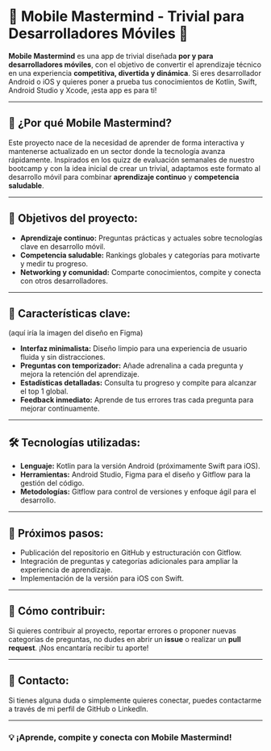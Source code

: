 # 📱 Mobile Mastermind - Trivial para Desarrolladores Móviles 🚀

**Mobile Mastermind** es una app de trivial diseñada **por y para desarrolladores móviles**, con el objetivo de convertir el aprendizaje técnico en una experiencia **competitiva, divertida y dinámica**. Si eres desarrollador Android o iOS y quieres poner a prueba tus conocimientos de Kotlin, Swift, Android Studio y Xcode, ¡esta app es para ti!

---

## 🎯 ¿Por qué Mobile Mastermind?
Este proyecto nace de la necesidad de aprender de forma interactiva y mantenerse actualizado en un sector donde la tecnología avanza rápidamente. Inspirados en los quizz de evaluación semanales de nuestro bootcamp y con la idea inicial de crear un trivial, adaptamos este formato al desarrollo móvil para combinar **aprendizaje continuo** y **competencia saludable**.

---

## 🔎 Objetivos del proyecto:
- **Aprendizaje continuo:** Preguntas prácticas y actuales sobre tecnologías clave en desarrollo móvil.
- **Competencia saludable:** Rankings globales y categorías para motivarte y medir tu progreso.
- **Networking y comunidad:** Comparte conocimientos, compite y conecta con otros desarrolladores.

---

## 🎨 Características clave:
(aquí iría la imagen del diseño en Figma)
- **Interfaz minimalista:** Diseño limpio para una experiencia de usuario fluida y sin distracciones.
- **Preguntas con temporizador:** Añade adrenalina a cada pregunta y mejora la retención del aprendizaje.
- **Estadísticas detalladas:** Consulta tu progreso y compite para alcanzar el top 1 global.
- **Feedback inmediato:** Aprende de tus errores tras cada pregunta para mejorar continuamente.

---

## 🛠️ Tecnologías utilizadas:
- **Lenguaje:** Kotlin para la versión Android (próximamente Swift para iOS).
- **Herramientas:** Android Studio, Figma para el diseño y Gitflow para la gestión del código.
- **Metodologías:** Gitflow para control de versiones y enfoque ágil para el desarrollo.

---

## 🚀 Próximos pasos:
- Publicación del repositorio en GitHub y estructuración con Gitflow.
- Integración de preguntas y categorías adicionales para ampliar la experiencia de aprendizaje.
- Implementación de la versión para iOS con Swift.

---

## 🤝 Cómo contribuir:
Si quieres contribuir al proyecto, reportar errores o proponer nuevas categorías de preguntas, no dudes en abrir un **issue** o realizar un **pull request**. ¡Nos encantaría recibir tu aporte!

---

## 📩 Contacto:
Si tienes alguna duda o simplemente quieres conectar, puedes contactarme a través de mi perfil de GitHub o LinkedIn.

---

### 💡 ¡Aprende, compite y conecta con Mobile Mastermind!
